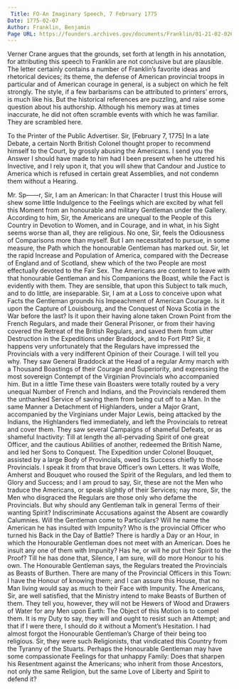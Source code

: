 ```yaml
---
 Title: FO-An Imaginary Speech, 7 February 1775
Date: 1775-02-07
Author: Franklin, Benjamin
Page URL: https://founders.archives.gov/documents/Franklin/01-21-02-0262
---
```


Verner Crane argues that the grounds, set forth at length in his annotation, for attributing this speech to Franklin are not conclusive but are plausible. The letter certainly contains a number of Franklin’s favorite ideas and rhetorical devices; its theme, the defense of American provincial troops in particular and of American courage in general, is a subject on which he felt strongly. The style, if a few barbarisms can be attributed to printers’ errors, is much like his. But the historical references are puzzling, and raise some question about his authorship. Although his memory was at times inaccurate, he did not often scramble events with which he was familiar. They are scrambled here.
 
To the Printer of the Public Advertiser.
Sir,
[February 7, 1775]
In a late Debate, a certain North British Colonel thought proper to recommend himself to the Court, by grossly abusing the Americans. I send you the Answer I should have made to him had I been present when he uttered his Invective, and I rely upon it, that you will shew that Candour and Justice to America which is refused in certain great Assemblies, and not condemn them without a Hearing.

Mr. Sp——r, Sir,
I am an American: In that Character I trust this House will shew some little Indulgence to the Feelings which are excited by what fell this Moment from an honourable and military Gentleman under the Gallery. According to him, Sir, the Americans are unequal to the People of this Country in Devotion to Women, and in Courage, and in what, in his Sight seems worse than all, they are religious.
No one, Sir, feels the Odiousness of Comparisons more than myself. But I am necessitated to pursue, in some measure, the Path which the honourable Gentleman has marked out. Sir, let the rapid Increase and Population of America, compared with the Decrease of England and of Scotland, shew which of the two People are most effectually devoted to the Fair Sex. The Americans are content to leave with that honourable Gentleman and his Companions the Boast, while the Fact is evidently with them. They are sensible, that upon this Subject to talk much, and to do little, are inseparable.
Sir, I am at a Loss to conceive upon what Facts the Gentleman grounds his Impeachment of American Courage. Is it upon the Capture of Louisbourg, and the Conquest of Nova Scotia in the War before the last? Is it upon their having alone taken Crown Point from the French Regulars, and made their General Prisoner, or from their having covered the Retreat of the British Regulars, and saved them from utter Destruction in the Expeditions under Braddock, and to Fort Pitt?
Sir, it happens very unfortunately that the Regulars have impressed the Provincials with a very indifferent Opinion of their Courage. I will tell you why. They saw General Braddock at the Head of a regular Army march with a Thousand Boastings of their Courage and Superiority, and expressing the most sovereign Contempt of the Virginian Provincials who accompanied him. But in a little Time these vain Boasters were totally routed by a very unequal Number of French and Indians, and the Provincials rendered them the unthanked Service of saving them from being cut off to a Man. In the same Manner a Detachment of Highlanders, under a Major Grant, accompanied by the Virginians under Major Lewis, being attacked by the Indians, the Highlanders fled immediately, and left the Provincials to retreat and cover them. They saw several Campaigns of shameful Defeats, or as shameful Inactivity: Till at length the all-pervading Spirit of one great Officer, and the cautious Abilities of another, redeemed the British Name, and led her Sons to Conquest. The Expedition under Colonel Bouquet, assisted by a large Body of Provincials, owed its Success chiefly to those Provincials. I speak it from that brave Officer’s own Letters. It was Wolfe, Amherst and Bouquet who roused the Spirit of the Regulars, and led them to Glory and Success; and I am proud to say, Sir, these are not the Men who traduce the Americans, or speak slightly of their Services; nay more, Sir, the Men who disgraced the Regulars are those only who defame the Provincials. But why should any Gentleman talk in general Terms of their wanting Spirit? Indiscriminate Accusations against the Absent are cowardly Calumnies. Will the Gentleman come to Particulars? Will he name the American he has insulted with Impunity? Who is the provincial Officer who turned his Back in the Day of Battle? There is hardly a Day or an Hour, in which the Honourable Gentleman does not meet with an American. Does he insult any one of them with Impunity? Has he, or will he put their Spirit to the Proof? Till he has done that, Silence, I am sure, will do more Honour to his own.
The Honourable Gentleman says, the Regulars treated the Provincials as Beasts of Burthen. There are many of the Provincial Officers in this Town: I have the Honour of knowing them; and I can assure this House, that no Man living would say as much to their Face with Impunity. The Americans, Sir, are well satisfied, that the Ministry intend to make Beasts of Burthen of them. They tell you, however, they will not be Hewers of Wood and Drawers of Water for any Men upon Earth: The Object of this Motion is to compel them. It is my Duty to say, they will and ought to resist such an Attempt; and that if I were there, I should do it without a Moment’s Hesitation.
I had almost forgot the Honourable Gentleman’s Charge of their being too religious. Sir, they were such Religionists, that vindicated this Country from the Tyranny of the Stuarts. Perhaps the Honourable Gentleman may have some compassionate Feelings for that unhappy Family: Does that sharpen his Resentment against the Americans; who inherit from those Ancestors, not only the same Religion, but the same Love of Liberty and Spirit to defend it?


